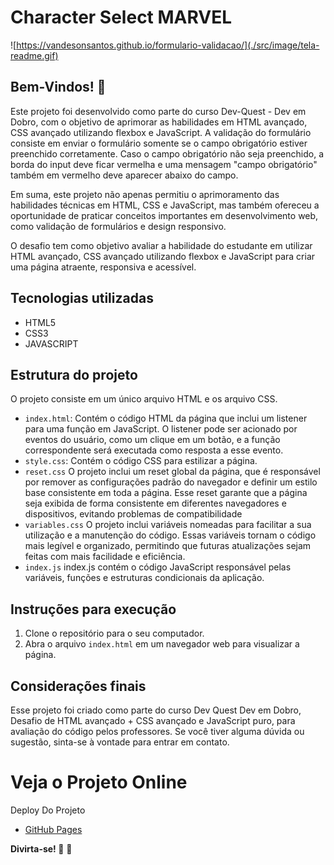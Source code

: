 # Character Select MARVEL

![https://vandesonsantos.github.io/formulario-validacao/](./src/image/tela-readme.gif)


## Bem-Vindos! 👋

Este projeto foi desenvolvido como parte do curso Dev-Quest - Dev em Dobro, com o objetivo de aprimorar as habilidades em HTML avançado, CSS avançado utilizando flexbox e JavaScript. A validação do formulário consiste em enviar o formulário somente se o campo obrigatório estiver preenchido corretamente. Caso o campo obrigatório não seja preenchido, a borda do input deve ficar vermelha e uma mensagem "campo obrigatório" também em vermelho deve aparecer abaixo do campo.

Em suma, este projeto não apenas permitiu o aprimoramento das habilidades técnicas em HTML, CSS e JavaScript, mas também ofereceu a oportunidade de praticar conceitos importantes em desenvolvimento web, como validação de formulários e design responsivo.

O desafio tem como objetivo avaliar a habilidade do estudante em utilizar HTML avançado, CSS avançado utilizando flexbox e JavaScript para criar uma página atraente, responsiva e acessível.


## Tecnologias utilizadas

- HTML5
- CSS3
- JAVASCRIPT

## Estrutura do projeto

O projeto consiste em um único arquivo HTML e os arquivo CSS.

- `index.html`: Contém o código HTML da página que inclui um listener para uma função em JavaScript. O listener pode ser acionado por eventos do usuário, como um clique em um botão, e a função correspondente será executada como resposta a esse evento.
- `style.css`: Contém o código CSS para estilizar a página.
- `reset.css` O projeto inclui um reset global da página, que é responsável por remover as configurações padrão do navegador e definir um estilo base consistente em toda a página. Esse reset garante que a página seja exibida de forma consistente em diferentes navegadores e dispositivos, evitando problemas de compatibilidade
- `variables.css` O projeto inclui variáveis nomeadas para facilitar a sua utilização e a manutenção do código. Essas variáveis tornam o código mais legível e organizado, permitindo que futuras atualizações sejam feitas com mais facilidade e eficiência.
- `index.js` index.js contém o código JavaScript responsável pelas variáveis, funções e estruturas condicionais da aplicação. 


## Instruções para execução

1. Clone o repositório para o seu computador.
2. Abra o arquivo `index.html` em um navegador web para visualizar a página.


## Considerações finais

Esse projeto foi criado como parte do curso Dev Quest Dev em Dobro, Desafio de HTML avançado + CSS avançado e JavaScript puro, para avaliação do código pelos professores. Se você tiver alguma dúvida ou sugestão, sinta-se à vontade para entrar em contato.


# Veja o Projeto Online
Deploy Do Projeto

- [GitHub Pages](https://vandesonsantos.github.io/formulario-validacao/)



**Divirta-se! 🚀** 🚀

